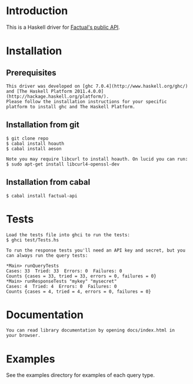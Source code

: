 # Introduction

This is a Haskell driver for [Factual's public API](http://developer.factual.com/display/docs/Factual+Developer+APIs+Version+3).

# Installation

## Prerequisites

    This driver was developed on [ghc 7.0.4](http://www.haskell.org/ghc/)
    and [The Haskell Platform 2011.4.0.0](http://hackage.haskell.org/platform/).
    Please follow the installation instructions for your specific
    platform to install ghc and The Haskell Platform.

## Installation from git

    $ git clone repo
    $ cabal install hoauth
    $ cabal install aeson

    Note you may require libcurl to install hoauth. On lucid you can run:
    $ sudo apt-get install libcurl4-openssl-dev

## Installation from cabal

    $ cabal install factual-api

# Tests

    Load the tests file into ghci to run the tests:
    $ ghci test/Tests.hs

    To run the response tests you'll need an API key and secret, but you
    can always run the query tests:

    *Main> runQueryTests
    Cases: 33  Tried: 33  Errors: 0  Failures: 0
    Counts {cases = 33, tried = 33, errors = 0, failures = 0}
    *Main> runResponseTests "mykey" "mysecret"
    Cases: 4  Tried: 4  Errors: 0  Failures: 0
    Counts {cases = 4, tried = 4, errors = 0, failures = 0}

# Documentation

    You can read library documentation by opening docs/index.html in
    your browser.

# Examples

   See the examples directory for examples of each query type.
